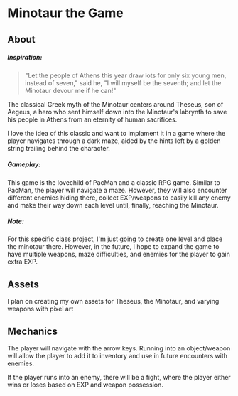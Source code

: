 # Minotaur the Game
## About
##### Inspiration:
>"Let the people of Athens this year draw lots for only six young men, instead of seven," said he, "I will myself be the seventh; and let the Minotaur devour me if he can!"

The classical Greek myth of the Minotaur centers around Theseus, son of Aegeus, a hero who sent himself down into the Minotaur's labrynth to save his people in Athens from an eternity of human sacrifices.

I love the idea of this classic and want to implament it in a game where the player navigates through a dark maze, aided by the hints left by a golden string trailing behind the character. 

##### Gameplay:
This game is the lovechild of PacMan and a classic RPG game. Similar to PacMan, the player will navigate a maze. However, they will also encounter different enemies hiding there, collect EXP/weapons to easily kill any enemy and make their way down each level until, finally, reaching the Minotaur.

##### Note:
For this specific class project, I'm just going to create one level and place the minotaur there. However, in the future, I hope to expand the game to have multiple weapons, maze difficulties, and enemies for the player to gain extra EXP.

## Assets
I plan on creating my own assets for Theseus, the Minotaur, and varying weapons with pixel art

## Mechanics
The player will navigate with the arrow keys. Running into an object/weapon will allow the player to add it to inventory and use in future encounters with enemies.

If the player runs into an enemy, there will be a fight, where the player either wins or loses based on EXP and weapon possession.